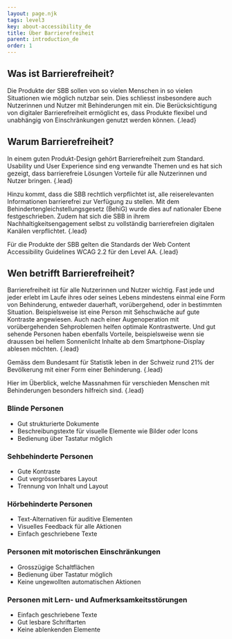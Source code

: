 ```yaml
---
layout: page.njk
tags: level3
key: about-accessibility_de
title: Über Barrierefreiheit
parent: introduction_de
order: 1
---
```


## Was ist Barrierefreiheit?
Die Produkte der SBB sollen von so vielen Menschen in so vielen Situationen wie möglich nutzbar sein. Dies schliesst insbesondere auch Nutzerinnen und Nutzer mit Behinderungen mit ein. Die Berücksichtigung von digitaler Barrierefreiheit ermöglicht es, dass Produkte flexibel und unabhängig von Einschränkungen genutzt werden können. {.lead}

## Warum Barrierefreiheit?
In einem guten Produkt-Design gehört Barrierefreiheit zum Standard. Usability und User Experience sind eng verwandte Themen und es hat sich gezeigt, dass barrierefreie Lösungen Vorteile für alle Nutzerinnen und Nutzer bringen. {.lead}

Hinzu kommt, dass die SBB rechtlich verpflichtet ist, alle reiserelevanten Informationen barrierefrei zur Verfügung zu stellen. Mit dem <sbb-link variant="inline" type="button" target="_blank" href="https://de.wikipedia.org/wiki/Behindertengleichstellungsgesetz">Behindertengleichstellungsgesetz</sbb-link> (BehiG) wurde dies auf nationaler Ebene festgeschrieben. Zudem hat sich die SBB in ihrem <sbb-link variant="inline" type="button" target="_blank" href="https://company.sbb.ch/de/ueber-die-sbb/verantwortung/nachhaltigkeit/nachhaltigkeitsengagement.html">Nachhaltigkeitsengagement</sbb-link> selbst zu vollständig barrierefreien digitalen Kanälen verpflichtet. {.lead}

Für die Produkte der SBB gelten die Standards der Web Content Accessibility Guidelines <sbb-link variant="inline" type="button" target="_blank" href="https://www.w3.org/TR/WCAG22/">WCAG 2.2</sbb-link> für den Level AA. {.lead}

## Wen betrifft Barrierefreiheit?
Barrierefreiheit ist für alle Nutzerinnen und Nutzer wichtig. Fast jede und jeder erlebt im Laufe ihres oder seines Lebens mindestens einmal eine Form von Behinderung, entweder dauerhaft, vorübergehend, oder in bestimmten Situation. Beispielsweise ist eine Person mit Sehschwäche auf gute Kontraste angewiesen. Auch nach einer Augenoperation mit vorübergehenden Sehproblemen helfen optimale Kontrastwerte. Und gut sehende Personen haben ebenfalls Vorteile, beispielsweise wenn sie draussen bei hellem Sonnenlicht Inhalte ab dem Smartphone-Display ablesen möchten. {.lead}

Gemäss dem Bundesamt für Statistik leben in der Schweiz rund <sbb-link variant="inline" type="button" target="_blank" href="https://www.bfs.admin.ch/bfs/de/home/statistiken/wirtschaftliche-soziale-situation-bevoelkerung/gleichstellung-menschen-behinderungen/behinderungen.html">21% der Bevölkerung</sbb-link> mit einer Form einer Behinderung. {.lead}

Hier im Überblick, welche Massnahmen für verschieden Menschen mit Behinderungen besonders hilfreich sind. {.lead}


### Blinde Personen
* Gut strukturierte Dokumente
* Beschreibungstexte für visuelle Elemente wie Bilder oder Icons
* Bedienung über Tastatur möglich 

### Sehbehinderte Personen
* Gute Kontraste
* Gut vergrösserbares Layout
* Trennung von Inhalt und Layout

### Hörbehinderte Personen
* Text-Alternativen für auditive Elementen
* Visuelles Feedback für alle Aktionen
* Einfach geschriebene Texte

### Personen mit motorischen Einschränkungen
* Grosszügige Schaltflächen
* Bedienung über Tastatur möglich
* Keine ungewollten automatischen Aktionen

### Personen mit Lern- und Aufmerksamkeitsstörungen
* Einfach geschriebene Texte
* Gut lesbare Schriftarten
* Keine ablenkenden Elemente